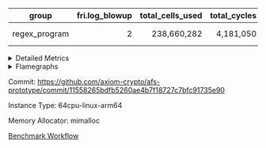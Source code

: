 | group | fri.log_blowup | total_cells_used | total_cycles | total_proof_time_ms |
| --- | --- | --- | --- | --- |
| regex_program | <div style='text-align: right'>2</div>  | <div style='text-align: right'>238,660,282</div>  | <div style='text-align: right'>4,181,050</div>  | <span style="color: red">(+357.0 [+1.3%])</span> <div style='text-align: right'>28,808.0</div>  |


<details>
<summary>Detailed Metrics</summary>

| group | collect_metrics | execute_time_ms | total_cells_used | total_cycles |
| --- | --- | --- | --- | --- |
| regex_program | true | <span style="color: red">(+721.0 [+1.1%])</span> <div style='text-align: right'>69,033.0</div>  | <div style='text-align: right'>238,660,282</div>  | <div style='text-align: right'>4,181,050</div>  |

| group | chip_name | collect_metrics | rows_used |
| --- | --- | --- | --- |
| regex_program | ProgramChip | true | <div style='text-align: right'>89,500</div>  |
| regex_program | VmConnectorAir | true | <div style='text-align: right'>2</div>  |
| regex_program | Boundary | true | <div style='text-align: right'>69,276</div>  |
| regex_program | Merkle | true | <div style='text-align: right'>70,540</div>  |
| regex_program | AccessAdapter<2> | true | <div style='text-align: right'>42</div>  |
| regex_program | AccessAdapter<4> | true | <div style='text-align: right'>22</div>  |
| regex_program | AccessAdapter<8> | true | <div style='text-align: right'>69,276</div>  |
| regex_program | PhantomAir | true | <div style='text-align: right'>289</div>  |
| regex_program | <Rv32BaseAluAdapterAir,BaseAluCoreAir<4, 8>> | true | <div style='text-align: right'>1,150,316</div>  |
| regex_program | <Rv32BaseAluAdapterAir,LessThanCoreAir<4, 8>> | true | <div style='text-align: right'>38,005</div>  |
| regex_program | <Rv32BaseAluAdapterAir,ShiftCoreAir<4, 8>> | true | <div style='text-align: right'>218,632</div>  |
| regex_program | <Rv32LoadStoreAdapterAir,LoadStoreCoreAir<4>> | true | <div style='text-align: right'>1,960,994</div>  |
| regex_program | <Rv32LoadStoreAdapterAir,LoadSignExtendCoreAir<4, 8>> | true | <div style='text-align: right'>687</div>  |
| regex_program | <Rv32BranchAdapterAir,BranchEqualCoreAir<4>> | true | <div style='text-align: right'>282,059</div>  |
| regex_program | <Rv32BranchAdapterAir,BranchLessThanCoreAir<4, 8>> | true | <div style='text-align: right'>198,079</div>  |
| regex_program | <Rv32CondRdWriteAdapterAir,Rv32JalLuiCoreAir> | true | <div style='text-align: right'>96,823</div>  |
| regex_program | <Rv32JalrAdapterAir,Rv32JalrCoreAir> | true | <div style='text-align: right'>130,412</div>  |
| regex_program | <Rv32RdWriteAdapterAir,Rv32AuipcCoreAir> | true | <div style='text-align: right'>39,541</div>  |
| regex_program | <Rv32MultAdapterAir,MultiplicationCoreAir<4, 8>> | true | <div style='text-align: right'>52,087</div>  |
| regex_program | <Rv32MultAdapterAir,MulHCoreAir<4, 8>> | true | <div style='text-align: right'>244</div>  |
| regex_program | <Rv32MultAdapterAir,DivRemCoreAir<4, 8>> | true | <div style='text-align: right'>114</div>  |
| regex_program | <Rv32HintStoreAdapterAir,Rv32HintStoreCoreAir> | true | <div style='text-align: right'>12,767</div>  |
| regex_program | KeccakVmAir | true | <div style='text-align: right'>24</div>  |
| regex_program | Poseidon2VmAir<BabyBearParameters> | true | <div style='text-align: right'>139,816</div>  |
| regex_program | BitwiseOperationLookupAir<8> | true | <div style='text-align: right'>65,536</div>  |
| regex_program | RangeTupleCheckerAir<2> | true | <div style='text-align: right'>524,288</div>  |
| regex_program | VariableRangeCheckerAir | true | <div style='text-align: right'>131,072</div>  |

| group | collect_metrics | dsl_ir | opcode | frequency |
| --- | --- | --- | --- | --- |
| regex_program | true |  | ADD | <div style='text-align: right'>1,007,844</div>  |
| regex_program | true |  | AND | <div style='text-align: right'>66,789</div>  |
| regex_program | true |  | AUIPC | <div style='text-align: right'>39,541</div>  |
| regex_program | true |  | BEQ | <div style='text-align: right'>160,033</div>  |
| regex_program | true |  | BGE | <div style='text-align: right'>294</div>  |
| regex_program | true |  | BGEU | <div style='text-align: right'>121,615</div>  |
| regex_program | true |  | BLT | <div style='text-align: right'>5,141</div>  |
| regex_program | true |  | BLTU | <div style='text-align: right'>71,029</div>  |
| regex_program | true |  | BNE | <div style='text-align: right'>122,026</div>  |
| regex_program | true |  | DIVU | <div style='text-align: right'>114</div>  |
| regex_program | true |  | HINT_STOREW | <div style='text-align: right'>12,767</div>  |
| regex_program | true |  | JAL | <div style='text-align: right'>52,349</div>  |
| regex_program | true |  | JALR | <div style='text-align: right'>130,412</div>  |
| regex_program | true |  | KECCAK256 | <div style='text-align: right'>1</div>  |
| regex_program | true |  | LOADB | <div style='text-align: right'>679</div>  |
| regex_program | true |  | LOADBU | <div style='text-align: right'>27,294</div>  |
| regex_program | true |  | LOADH | <div style='text-align: right'>8</div>  |
| regex_program | true |  | LOADHU | <div style='text-align: right'>95</div>  |
| regex_program | true |  | LOADW | <div style='text-align: right'>1,142,626</div>  |
| regex_program | true |  | LUI | <div style='text-align: right'>44,474</div>  |
| regex_program | true |  | MUL | <div style='text-align: right'>52,087</div>  |
| regex_program | true |  | MULHU | <div style='text-align: right'>244</div>  |
| regex_program | true |  | OR | <div style='text-align: right'>23,536</div>  |
| regex_program | true |  | PHANTOM | <div style='text-align: right'>289</div>  |
| regex_program | true |  | SLL | <div style='text-align: right'>213,549</div>  |
| regex_program | true |  | SLT | <div style='text-align: right'>5</div>  |
| regex_program | true |  | SLTU | <div style='text-align: right'>38,000</div>  |
| regex_program | true |  | SRA | <div style='text-align: right'>1</div>  |
| regex_program | true |  | SRL | <div style='text-align: right'>5,082</div>  |
| regex_program | true |  | STOREB | <div style='text-align: right'>12,721</div>  |
| regex_program | true |  | STOREH | <div style='text-align: right'>10,074</div>  |
| regex_program | true |  | STOREW | <div style='text-align: right'>768,184</div>  |
| regex_program | true |  | SUB | <div style='text-align: right'>42,583</div>  |
| regex_program | true |  | XOR | <div style='text-align: right'>9,564</div>  |

| group | air_name | collect_metrics | dsl_ir | opcode | cells_used |
| --- | --- | --- | --- | --- | --- |
| regex_program | <Rv32BaseAluAdapterAir,BaseAluCoreAir<4, 8>> | true |  | ADD | <div style='text-align: right'>36,282,384</div>  |
| regex_program | AccessAdapter<8> | true |  | ADD | <div style='text-align: right'>102</div>  |
| regex_program | Boundary | true |  | ADD | <div style='text-align: right'>240</div>  |
| regex_program | Merkle | true |  | ADD | <div style='text-align: right'>128</div>  |
| regex_program | <Rv32BaseAluAdapterAir,BaseAluCoreAir<4, 8>> | true |  | AND | <div style='text-align: right'>2,404,404</div>  |
| regex_program | <Rv32RdWriteAdapterAir,Rv32AuipcCoreAir> | true |  | AUIPC | <div style='text-align: right'>830,361</div>  |
| regex_program | AccessAdapter<8> | true |  | AUIPC | <div style='text-align: right'>34</div>  |
| regex_program | Boundary | true |  | AUIPC | <div style='text-align: right'>80</div>  |
| regex_program | Merkle | true |  | AUIPC | <div style='text-align: right'>3,456</div>  |
| regex_program | <Rv32BranchAdapterAir,BranchEqualCoreAir<4>> | true |  | BEQ | <div style='text-align: right'>4,160,858</div>  |
| regex_program | <Rv32BranchAdapterAir,BranchLessThanCoreAir<4, 8>> | true |  | BGE | <div style='text-align: right'>9,408</div>  |
| regex_program | <Rv32BranchAdapterAir,BranchLessThanCoreAir<4, 8>> | true |  | BGEU | <div style='text-align: right'>3,891,680</div>  |
| regex_program | <Rv32BranchAdapterAir,BranchLessThanCoreAir<4, 8>> | true |  | BLT | <div style='text-align: right'>164,512</div>  |
| regex_program | <Rv32BranchAdapterAir,BranchLessThanCoreAir<4, 8>> | true |  | BLTU | <div style='text-align: right'>2,272,928</div>  |
| regex_program | <Rv32BranchAdapterAir,BranchEqualCoreAir<4>> | true |  | BNE | <div style='text-align: right'>3,172,676</div>  |
| regex_program | <Rv32MultAdapterAir,DivRemCoreAir<4, 8>> | true |  | DIVU | <div style='text-align: right'>6,498</div>  |
| regex_program | <Rv32HintStoreAdapterAir,Rv32HintStoreCoreAir> | true |  | HINT_STOREW | <div style='text-align: right'>331,942</div>  |
| regex_program | AccessAdapter<8> | true |  | HINT_STOREW | <div style='text-align: right'>108,511</div>  |
| regex_program | Boundary | true |  | HINT_STOREW | <div style='text-align: right'>255,320</div>  |
| regex_program | Merkle | true |  | HINT_STOREW | <div style='text-align: right'>408,640</div>  |
| regex_program | <Rv32CondRdWriteAdapterAir,Rv32JalLuiCoreAir> | true |  | JAL | <div style='text-align: right'>942,282</div>  |
| regex_program | <Rv32JalrAdapterAir,Rv32JalrCoreAir> | true |  | JALR | <div style='text-align: right'>3,651,536</div>  |
| regex_program | AccessAdapter<2> | true |  | KECCAK256 | <div style='text-align: right'>231</div>  |
| regex_program | AccessAdapter<4> | true |  | KECCAK256 | <div style='text-align: right'>143</div>  |
| regex_program | KeccakVmAir | true |  | KECCAK256 | <div style='text-align: right'>75,936</div>  |
| regex_program | <Rv32LoadStoreAdapterAir,LoadSignExtendCoreAir<4, 8>> | true |  | LOADB | <div style='text-align: right'>23,765</div>  |
| regex_program | AccessAdapter<8> | true |  | LOADB | <div style='text-align: right'>17</div>  |
| regex_program | Boundary | true |  | LOADB | <div style='text-align: right'>40</div>  |
| regex_program | Merkle | true |  | LOADB | <div style='text-align: right'>192</div>  |
| regex_program | <Rv32LoadStoreAdapterAir,LoadStoreCoreAir<4>> | true |  | LOADBU | <div style='text-align: right'>1,091,760</div>  |
| regex_program | AccessAdapter<8> | true |  | LOADBU | <div style='text-align: right'>170</div>  |
| regex_program | Boundary | true |  | LOADBU | <div style='text-align: right'>400</div>  |
| regex_program | Merkle | true |  | LOADBU | <div style='text-align: right'>2,112</div>  |
| regex_program | <Rv32LoadStoreAdapterAir,LoadSignExtendCoreAir<4, 8>> | true |  | LOADH | <div style='text-align: right'>280</div>  |
| regex_program | <Rv32LoadStoreAdapterAir,LoadStoreCoreAir<4>> | true |  | LOADHU | <div style='text-align: right'>3,800</div>  |
| regex_program | <Rv32LoadStoreAdapterAir,LoadStoreCoreAir<4>> | true |  | LOADW | <div style='text-align: right'>45,705,040</div>  |
| regex_program | AccessAdapter<8> | true |  | LOADW | <div style='text-align: right'>2,992</div>  |
| regex_program | Boundary | true |  | LOADW | <div style='text-align: right'>7,040</div>  |
| regex_program | Merkle | true |  | LOADW | <div style='text-align: right'>24,768</div>  |
| regex_program | <Rv32CondRdWriteAdapterAir,Rv32JalLuiCoreAir> | true |  | LUI | <div style='text-align: right'>800,532</div>  |
| regex_program | AccessAdapter<8> | true |  | LUI | <div style='text-align: right'>17</div>  |
| regex_program | Boundary | true |  | LUI | <div style='text-align: right'>40</div>  |
| regex_program | Merkle | true |  | LUI | <div style='text-align: right'>64</div>  |
| regex_program | <Rv32MultAdapterAir,MultiplicationCoreAir<4, 8>> | true |  | MUL | <div style='text-align: right'>1,614,697</div>  |
| regex_program | <Rv32MultAdapterAir,MulHCoreAir<4, 8>> | true |  | MULHU | <div style='text-align: right'>9,516</div>  |
| regex_program | <Rv32BaseAluAdapterAir,BaseAluCoreAir<4, 8>> | true |  | OR | <div style='text-align: right'>847,296</div>  |
| regex_program | PhantomAir | true |  | PHANTOM | <div style='text-align: right'>1,734</div>  |
| regex_program | <Rv32BaseAluAdapterAir,ShiftCoreAir<4, 8>> | true |  | SLL | <div style='text-align: right'>11,318,097</div>  |
| regex_program | <Rv32BaseAluAdapterAir,LessThanCoreAir<4, 8>> | true |  | SLT | <div style='text-align: right'>185</div>  |
| regex_program | <Rv32BaseAluAdapterAir,LessThanCoreAir<4, 8>> | true |  | SLTU | <div style='text-align: right'>1,406,000</div>  |
| regex_program | AccessAdapter<8> | true |  | SLTU | <div style='text-align: right'>17</div>  |
| regex_program | Boundary | true |  | SLTU | <div style='text-align: right'>40</div>  |
| regex_program | <Rv32BaseAluAdapterAir,ShiftCoreAir<4, 8>> | true |  | SRA | <div style='text-align: right'>53</div>  |
| regex_program | <Rv32BaseAluAdapterAir,ShiftCoreAir<4, 8>> | true |  | SRL | <div style='text-align: right'>269,346</div>  |
| regex_program | <Rv32LoadStoreAdapterAir,LoadStoreCoreAir<4>> | true |  | STOREB | <div style='text-align: right'>508,840</div>  |
| regex_program | AccessAdapter<8> | true |  | STOREB | <div style='text-align: right'>2,159</div>  |
| regex_program | Boundary | true |  | STOREB | <div style='text-align: right'>5,080</div>  |
| regex_program | Merkle | true |  | STOREB | <div style='text-align: right'>11,968</div>  |
| regex_program | <Rv32LoadStoreAdapterAir,LoadStoreCoreAir<4>> | true |  | STOREH | <div style='text-align: right'>402,960</div>  |
| regex_program | AccessAdapter<8> | true |  | STOREH | <div style='text-align: right'>85,255</div>  |
| regex_program | Boundary | true |  | STOREH | <div style='text-align: right'>200,600</div>  |
| regex_program | Merkle | true |  | STOREH | <div style='text-align: right'>321,536</div>  |
| regex_program | <Rv32LoadStoreAdapterAir,LoadStoreCoreAir<4>> | true |  | STOREW | <div style='text-align: right'>30,727,360</div>  |
| regex_program | AccessAdapter<8> | true |  | STOREW | <div style='text-align: right'>389,572</div>  |
| regex_program | Boundary | true |  | STOREW | <div style='text-align: right'>916,640</div>  |
| regex_program | Merkle | true |  | STOREW | <div style='text-align: right'>1,484,352</div>  |
| regex_program | <Rv32BaseAluAdapterAir,BaseAluCoreAir<4, 8>> | true |  | SUB | <div style='text-align: right'>1,532,988</div>  |
| regex_program | <Rv32BaseAluAdapterAir,BaseAluCoreAir<4, 8>> | true |  | XOR | <div style='text-align: right'>344,304</div>  |

| group | commit_exe_time_ms | execute_and_trace_gen_time_ms | execute_time_ms | fri.log_blowup | keygen_time_ms | num_segments | total_cells_used | total_cycles | total_proof_time_ms |
| --- | --- | --- | --- | --- | --- | --- | --- | --- | --- |
| regex_program | <div style='text-align: right'>44.0</div>  | <span style="color: green">(-44.0 [-0.6%])</span> <div style='text-align: right'>7,749.0</div>  | <span style="color: green">(-58.0 [-1.1%])</span> <div style='text-align: right'>5,269.0</div>  | <div style='text-align: right'>2</div>  | <span style="color: green">(-2.0 [-1.0%])</span> <div style='text-align: right'>206.0</div>  | <div style='text-align: right'>1</div>  | <div style='text-align: right'>238,660,282</div>  | <div style='text-align: right'>4,181,050</div>  | <span style="color: red">(+357.0 [+1.3%])</span> <div style='text-align: right'>28,808.0</div>  |

| group | air_name | constraints | interactions | quotient_deg |
| --- | --- | --- | --- | --- |
| regex_program | ProgramAir | <div style='text-align: right'>4</div>  | <div style='text-align: right'>1</div>  | <div style='text-align: right'>1</div>  |
| regex_program | VmConnectorAir | <div style='text-align: right'>9</div>  | <div style='text-align: right'>3</div>  | <div style='text-align: right'>2</div>  |
| regex_program | PersistentBoundaryAir<8> | <div style='text-align: right'>6</div>  | <div style='text-align: right'>3</div>  | <div style='text-align: right'>2</div>  |
| regex_program | MemoryMerkleAir<8> | <div style='text-align: right'>40</div>  | <div style='text-align: right'>4</div>  | <div style='text-align: right'>2</div>  |
| regex_program | AccessAdapterAir<2> | <div style='text-align: right'>14</div>  | <div style='text-align: right'>5</div>  | <div style='text-align: right'>2</div>  |
| regex_program | AccessAdapterAir<4> | <div style='text-align: right'>14</div>  | <div style='text-align: right'>5</div>  | <div style='text-align: right'>2</div>  |
| regex_program | AccessAdapterAir<8> | <div style='text-align: right'>14</div>  | <div style='text-align: right'>5</div>  | <div style='text-align: right'>2</div>  |
| regex_program | AccessAdapterAir<16> | <div style='text-align: right'>14</div>  | <div style='text-align: right'>5</div>  | <div style='text-align: right'>2</div>  |
| regex_program | AccessAdapterAir<32> | <div style='text-align: right'>14</div>  | <div style='text-align: right'>5</div>  | <div style='text-align: right'>2</div>  |
| regex_program | AccessAdapterAir<64> | <div style='text-align: right'>14</div>  | <div style='text-align: right'>5</div>  | <div style='text-align: right'>2</div>  |
| regex_program | PhantomAir | <div style='text-align: right'>5</div>  | <div style='text-align: right'>3</div>  | <div style='text-align: right'>2</div>  |
| regex_program | VmAirWrapper<Rv32BaseAluAdapterAir, BaseAluCoreAir<4, 8> | <div style='text-align: right'>43</div>  | <div style='text-align: right'>19</div>  | <div style='text-align: right'>2</div>  |
| regex_program | VmAirWrapper<Rv32BaseAluAdapterAir, LessThanCoreAir<4, 8> | <div style='text-align: right'>39</div>  | <div style='text-align: right'>17</div>  | <div style='text-align: right'>2</div>  |
| regex_program | VmAirWrapper<Rv32BaseAluAdapterAir, ShiftCoreAir<4, 8> | <div style='text-align: right'>90</div>  | <div style='text-align: right'>23</div>  | <div style='text-align: right'>2</div>  |
| regex_program | VmAirWrapper<Rv32LoadStoreAdapterAir, LoadStoreCoreAir<4> | <div style='text-align: right'>38</div>  | <div style='text-align: right'>17</div>  | <div style='text-align: right'>2</div>  |
| regex_program | VmAirWrapper<Rv32LoadStoreAdapterAir, LoadSignExtendCoreAir<4, 8> | <div style='text-align: right'>33</div>  | <div style='text-align: right'>18</div>  | <div style='text-align: right'>2</div>  |
| regex_program | VmAirWrapper<Rv32BranchAdapterAir, BranchEqualCoreAir<4> | <div style='text-align: right'>25</div>  | <div style='text-align: right'>11</div>  | <div style='text-align: right'>2</div>  |
| regex_program | VmAirWrapper<Rv32BranchAdapterAir, BranchLessThanCoreAir<4, 8> | <div style='text-align: right'>41</div>  | <div style='text-align: right'>13</div>  | <div style='text-align: right'>2</div>  |
| regex_program | VmAirWrapper<Rv32CondRdWriteAdapterAir, Rv32JalLuiCoreAir> | <div style='text-align: right'>22</div>  | <div style='text-align: right'>10</div>  | <div style='text-align: right'>2</div>  |
| regex_program | VmAirWrapper<Rv32JalrAdapterAir, Rv32JalrCoreAir> | <div style='text-align: right'>20</div>  | <div style='text-align: right'>16</div>  | <div style='text-align: right'>2</div>  |
| regex_program | VmAirWrapper<Rv32RdWriteAdapterAir, Rv32AuipcCoreAir> | <div style='text-align: right'>15</div>  | <div style='text-align: right'>11</div>  | <div style='text-align: right'>2</div>  |
| regex_program | VmAirWrapper<Rv32MultAdapterAir, MultiplicationCoreAir<4, 8> | <div style='text-align: right'>26</div>  | <div style='text-align: right'>19</div>  | <div style='text-align: right'>2</div>  |
| regex_program | VmAirWrapper<Rv32MultAdapterAir, MulHCoreAir<4, 8> | <div style='text-align: right'>38</div>  | <div style='text-align: right'>24</div>  | <div style='text-align: right'>2</div>  |
| regex_program | VmAirWrapper<Rv32MultAdapterAir, DivRemCoreAir<4, 8> | <div style='text-align: right'>88</div>  | <div style='text-align: right'>25</div>  | <div style='text-align: right'>2</div>  |
| regex_program | VmAirWrapper<Rv32HintStoreAdapterAir, Rv32HintStoreCoreAir> | <div style='text-align: right'>17</div>  | <div style='text-align: right'>15</div>  | <div style='text-align: right'>2</div>  |
| regex_program | KeccakVmAir | <div style='text-align: right'>4,571</div>  | <div style='text-align: right'>321</div>  | <div style='text-align: right'>2</div>  |
| regex_program | Poseidon2VmAir<BabyBearParameters> | <div style='text-align: right'>525</div>  | <div style='text-align: right'>32</div>  | <div style='text-align: right'>2</div>  |
| regex_program | BitwiseOperationLookupAir<8> | <div style='text-align: right'>4</div>  | <div style='text-align: right'>2</div>  | <div style='text-align: right'>2</div>  |
| regex_program | RangeTupleCheckerAir<2> | <div style='text-align: right'>4</div>  | <div style='text-align: right'>1</div>  | <div style='text-align: right'>1</div>  |
| regex_program | VariableRangeCheckerAir | <div style='text-align: right'>4</div>  | <div style='text-align: right'>1</div>  | <div style='text-align: right'>1</div>  |

| group | air_name | segment | cells | main_cols | perm_cols | prep_cols | rows |
| --- | --- | --- | --- | --- | --- | --- | --- |
| regex_program | ProgramAir | 0 | <div style='text-align: right'>2,359,296</div>  | <div style='text-align: right'>10</div>  | <div style='text-align: right'>8</div>  |  | <div style='text-align: right'>131,072</div>  |
| regex_program | VmConnectorAir | 0 | <div style='text-align: right'>32</div>  | <div style='text-align: right'>4</div>  | <div style='text-align: right'>12</div>  | <div style='text-align: right'>1</div>  | <div style='text-align: right'>2</div>  |
| regex_program | PersistentBoundaryAir<8> | 0 | <div style='text-align: right'>4,194,304</div>  | <div style='text-align: right'>20</div>  | <div style='text-align: right'>12</div>  |  | <div style='text-align: right'>131,072</div>  |
| regex_program | MemoryMerkleAir<8> | 0 | <div style='text-align: right'>6,815,744</div>  | <div style='text-align: right'>32</div>  | <div style='text-align: right'>20</div>  |  | <div style='text-align: right'>131,072</div>  |
| regex_program | AccessAdapterAir<2> | 0 | <div style='text-align: right'>2,240</div>  | <div style='text-align: right'>11</div>  | <div style='text-align: right'>24</div>  |  | <div style='text-align: right'>64</div>  |
| regex_program | AccessAdapterAir<4> | 0 | <div style='text-align: right'>1,184</div>  | <div style='text-align: right'>13</div>  | <div style='text-align: right'>24</div>  |  | <div style='text-align: right'>32</div>  |
| regex_program | AccessAdapterAir<8> | 0 | <div style='text-align: right'>5,373,952</div>  | <div style='text-align: right'>17</div>  | <div style='text-align: right'>24</div>  |  | <div style='text-align: right'>131,072</div>  |
| regex_program | PhantomAir | 0 | <div style='text-align: right'>9,216</div>  | <div style='text-align: right'>6</div>  | <div style='text-align: right'>12</div>  |  | <div style='text-align: right'>512</div>  |
| regex_program | VmAirWrapper<Rv32BaseAluAdapterAir, BaseAluCoreAir<4, 8> | 0 | <div style='text-align: right'>243,269,632</div>  | <div style='text-align: right'>36</div>  | <div style='text-align: right'>80</div>  |  | <div style='text-align: right'>2,097,152</div>  |
| regex_program | VmAirWrapper<Rv32BaseAluAdapterAir, LessThanCoreAir<4, 8> | 0 | <div style='text-align: right'>5,046,272</div>  | <div style='text-align: right'>37</div>  | <div style='text-align: right'>40</div>  |  | <div style='text-align: right'>65,536</div>  |
| regex_program | VmAirWrapper<Rv32BaseAluAdapterAir, ShiftCoreAir<4, 8> | 0 | <div style='text-align: right'>27,525,120</div>  | <div style='text-align: right'>53</div>  | <div style='text-align: right'>52</div>  |  | <div style='text-align: right'>262,144</div>  |
| regex_program | VmAirWrapper<Rv32LoadStoreAdapterAir, LoadStoreCoreAir<4> | 0 | <div style='text-align: right'>234,881,024</div>  | <div style='text-align: right'>40</div>  | <div style='text-align: right'>72</div>  |  | <div style='text-align: right'>2,097,152</div>  |
| regex_program | VmAirWrapper<Rv32LoadStoreAdapterAir, LoadSignExtendCoreAir<4, 8> | 0 | <div style='text-align: right'>113,664</div>  | <div style='text-align: right'>35</div>  | <div style='text-align: right'>76</div>  |  | <div style='text-align: right'>1,024</div>  |
| regex_program | VmAirWrapper<Rv32BranchAdapterAir, BranchEqualCoreAir<4> | 0 | <div style='text-align: right'>38,797,312</div>  | <div style='text-align: right'>26</div>  | <div style='text-align: right'>48</div>  |  | <div style='text-align: right'>524,288</div>  |
| regex_program | VmAirWrapper<Rv32BranchAdapterAir, BranchLessThanCoreAir<4, 8> | 0 | <div style='text-align: right'>23,068,672</div>  | <div style='text-align: right'>32</div>  | <div style='text-align: right'>56</div>  |  | <div style='text-align: right'>262,144</div>  |
| regex_program | VmAirWrapper<Rv32CondRdWriteAdapterAir, Rv32JalLuiCoreAir> | 0 | <div style='text-align: right'>8,126,464</div>  | <div style='text-align: right'>18</div>  | <div style='text-align: right'>44</div>  |  | <div style='text-align: right'>131,072</div>  |
| regex_program | VmAirWrapper<Rv32JalrAdapterAir, Rv32JalrCoreAir> | 0 | <div style='text-align: right'>8,388,608</div>  | <div style='text-align: right'>28</div>  | <div style='text-align: right'>36</div>  |  | <div style='text-align: right'>131,072</div>  |
| regex_program | VmAirWrapper<Rv32RdWriteAdapterAir, Rv32AuipcCoreAir> | 0 | <div style='text-align: right'>3,211,264</div>  | <div style='text-align: right'>21</div>  | <div style='text-align: right'>28</div>  |  | <div style='text-align: right'>65,536</div>  |
| regex_program | VmAirWrapper<Rv32MultAdapterAir, MultiplicationCoreAir<4, 8> | 0 | <div style='text-align: right'>7,274,496</div>  | <div style='text-align: right'>31</div>  | <div style='text-align: right'>80</div>  |  | <div style='text-align: right'>65,536</div>  |
| regex_program | VmAirWrapper<Rv32MultAdapterAir, MulHCoreAir<4, 8> | 0 | <div style='text-align: right'>35,584</div>  | <div style='text-align: right'>39</div>  | <div style='text-align: right'>100</div>  |  | <div style='text-align: right'>256</div>  |
| regex_program | VmAirWrapper<Rv32MultAdapterAir, DivRemCoreAir<4, 8> | 0 | <div style='text-align: right'>20,608</div>  | <div style='text-align: right'>57</div>  | <div style='text-align: right'>104</div>  |  | <div style='text-align: right'>128</div>  |
| regex_program | VmAirWrapper<Rv32HintStoreAdapterAir, Rv32HintStoreCoreAir> | 0 | <div style='text-align: right'>1,015,808</div>  | <div style='text-align: right'>26</div>  | <div style='text-align: right'>36</div>  |  | <div style='text-align: right'>16,384</div>  |
| regex_program | KeccakVmAir | 0 | <div style='text-align: right'>142,464</div>  | <div style='text-align: right'>3,164</div>  | <div style='text-align: right'>1,288</div>  |  | <div style='text-align: right'>32</div>  |
| regex_program | Poseidon2VmAir<BabyBearParameters> | 0 | <div style='text-align: right'>164,364,288</div>  | <div style='text-align: right'>559</div>  | <div style='text-align: right'>68</div>  |  | <div style='text-align: right'>262,144</div>  |
| regex_program | BitwiseOperationLookupAir<8> | 0 | <div style='text-align: right'>655,360</div>  | <div style='text-align: right'>2</div>  | <div style='text-align: right'>8</div>  | <div style='text-align: right'>3</div>  | <div style='text-align: right'>65,536</div>  |
| regex_program | RangeTupleCheckerAir<2> | 0 | <div style='text-align: right'>4,718,592</div>  | <div style='text-align: right'>1</div>  | <div style='text-align: right'>8</div>  | <div style='text-align: right'>2</div>  | <div style='text-align: right'>524,288</div>  |
| regex_program | VariableRangeCheckerAir | 0 | <div style='text-align: right'>1,179,648</div>  | <div style='text-align: right'>1</div>  | <div style='text-align: right'>8</div>  | <div style='text-align: right'>2</div>  | <div style='text-align: right'>131,072</div>  |

| group | segment | execute_and_trace_gen_time_ms | stark_prove_excluding_trace_time_ms | total_cells |
| --- | --- | --- | --- | --- |
| regex_program | 0 | <span style="color: red">(+14.0 [+0.6%])</span> <div style='text-align: right'>2,469.0</div>  | <span style="color: red">(+387.0 [+2.1%])</span> <div style='text-align: right'>18,590.0</div>  | <div style='text-align: right'>790,590,848</div>  |

</details>



<details>
<summary>Flamegraphs</summary>

[![](https://axiom-public-data-sandbox-us-east-1.s3.us-east-1.amazonaws.com/benchmark/github/flamegraphs/11558265bdfb5260ae4b7f18727c7bfc91735e90/regex-2-2-64cpu-linux-arm64-mimalloc-regex_program.dsl_ir.opcode.air_name.cells_used.reverse.svg)](https://axiom-public-data-sandbox-us-east-1.s3.us-east-1.amazonaws.com/benchmark/github/flamegraphs/11558265bdfb5260ae4b7f18727c7bfc91735e90/regex-2-2-64cpu-linux-arm64-mimalloc-regex_program.dsl_ir.opcode.air_name.cells_used.reverse.svg)
[![](https://axiom-public-data-sandbox-us-east-1.s3.us-east-1.amazonaws.com/benchmark/github/flamegraphs/11558265bdfb5260ae4b7f18727c7bfc91735e90/regex-2-2-64cpu-linux-arm64-mimalloc-regex_program.dsl_ir.opcode.air_name.cells_used.svg)](https://axiom-public-data-sandbox-us-east-1.s3.us-east-1.amazonaws.com/benchmark/github/flamegraphs/11558265bdfb5260ae4b7f18727c7bfc91735e90/regex-2-2-64cpu-linux-arm64-mimalloc-regex_program.dsl_ir.opcode.air_name.cells_used.svg)
[![](https://axiom-public-data-sandbox-us-east-1.s3.us-east-1.amazonaws.com/benchmark/github/flamegraphs/11558265bdfb5260ae4b7f18727c7bfc91735e90/regex-2-2-64cpu-linux-arm64-mimalloc-regex_program.dsl_ir.opcode.frequency.reverse.svg)](https://axiom-public-data-sandbox-us-east-1.s3.us-east-1.amazonaws.com/benchmark/github/flamegraphs/11558265bdfb5260ae4b7f18727c7bfc91735e90/regex-2-2-64cpu-linux-arm64-mimalloc-regex_program.dsl_ir.opcode.frequency.reverse.svg)
[![](https://axiom-public-data-sandbox-us-east-1.s3.us-east-1.amazonaws.com/benchmark/github/flamegraphs/11558265bdfb5260ae4b7f18727c7bfc91735e90/regex-2-2-64cpu-linux-arm64-mimalloc-regex_program.dsl_ir.opcode.frequency.svg)](https://axiom-public-data-sandbox-us-east-1.s3.us-east-1.amazonaws.com/benchmark/github/flamegraphs/11558265bdfb5260ae4b7f18727c7bfc91735e90/regex-2-2-64cpu-linux-arm64-mimalloc-regex_program.dsl_ir.opcode.frequency.svg)

</details>

Commit: https://github.com/axiom-crypto/afs-prototype/commit/11558265bdfb5260ae4b7f18727c7bfc91735e90

Instance Type: 64cpu-linux-arm64

Memory Allocator: mimalloc

[Benchmark Workflow](https://github.com/axiom-crypto/afs-prototype/actions/runs/11939724227)
